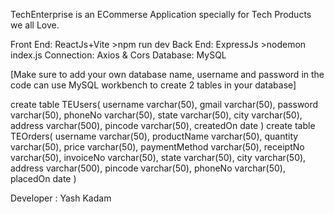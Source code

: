TechEnterprise is an ECommerse Application specially for Tech Products we all Love.

Front End: ReactJs+Vite  >npm run dev
Back End: ExpressJs >nodemon index.js
Connection: Axios & Cors
Database: MySQL

[Make sure to add your own database name, username and password in the code
can use MySQL workbench to create 2 tables in your database]

create table TEUsers(
username varchar(50),
gmail varchar(50),
password varchar(50),
phoneNo varchar(50),
state varchar(50),
city varchar(50),
address varchar(500),
pincode varchar(50),
createdOn date
)
create table TEOrders(
username varchar(50),
productName varchar(50),
quantity varchar(50),
price varchar(50),
paymentMethod varchar(50),
receiptNo varchar(50),
invoiceNo varchar(50),
state varchar(50),
city varchar(50),
address varchar(500),
pincode varchar(50),
phoneNo varchar(50),
placedOn date
)



Developer : Yash Kadam